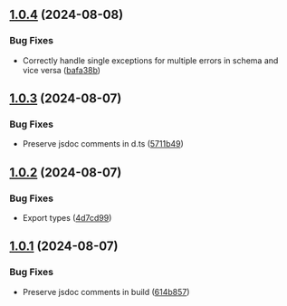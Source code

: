 

## [1.0.4](https://github.com/Girilloid/nestjs-graphql-errors/compare/v1.0.3...v1.0.4) (2024-08-08)


### Bug Fixes

* Correctly handle single exceptions for multiple errors in schema and vice versa ([bafa38b](https://github.com/Girilloid/nestjs-graphql-errors/commit/bafa38b37f66d928e2e237617799609b22d35623))

## [1.0.3](https://github.com/Girilloid/nestjs-graphql-errors/compare/v1.0.2...v1.0.3) (2024-08-07)


### Bug Fixes

* Preserve jsdoc comments in d.ts ([5711b49](https://github.com/Girilloid/nestjs-graphql-errors/commit/5711b498561642fe259a6d1f96d92285906c25be))

## [1.0.2](https://github.com/Girilloid/nestjs-graphql-errors/compare/v1.0.1...v1.0.2) (2024-08-07)


### Bug Fixes

* Export types ([4d7cd99](https://github.com/Girilloid/nestjs-graphql-errors/commit/4d7cd994c99b5e9390537fdc5988cc1031aa0297))

## [1.0.1](https://github.com/Girilloid/nestjs-graphql-errors/compare/v1.0.0...v1.0.1) (2024-08-07)


### Bug Fixes

* Preserve jsdoc comments in build ([614b857](https://github.com/Girilloid/nestjs-graphql-errors/commit/614b857b2ba895b5bd457a06635ffd2df794aec9))
